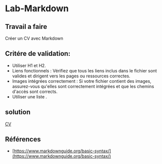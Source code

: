
# Lab-Markdown


## Travail a faire

Créer un CV avec Markdown


## Critére de validation:

*   Utiliser H1 et H2.
*   Liens fonctionnels : Vérifiez que tous les liens inclus dans le fichier sont valides et dirigent vers les pages ou ressources     correctes.
*   Images intégrées correctement : Si votre fichier contient des images, assurez-vous qu'elles sont correctement intégrées et que les chemins d'accès sont corrects.
*   Utiliser une liste .




## solution 

[CV](./CV.md)


## Références 

* [https://www.markdownguide.org/basic-syntax/](https://www.markdownguide.org/basic-syntax/)